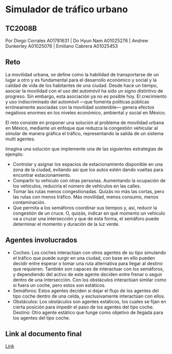 # Simulador de tráfico urbano 
## TC2008B
Por Diego Corrales A01781631 | Do Hyun Nam A01025276 | Andrew Dunkerley A01025076 | Emiliano Cabrera A01025453
## Reto
La movilidad urbana, se define como la habilidad de transportarse de un lugar a otro y es fundamental para el desarrollo económico y social y la calidad de vida de los habitantes de una ciudad. Desde hace un tiempo, asociar la movilidad con el uso del automóvil ha sido un signo distintivo de progreso. Sin embargo, esta asociación ya no es posible hoy. El crecimiento y uso indiscriminado del automóvil —que fomenta políticas públicas erróneamente asociadas con la movilidad sostenible— genera efectos negativos enormes en los niveles económico, ambiental y social en México.

El reto consiste en proponer una solución al problema de movilidad urbana en México, mediante un enfoque que reduzca la congestión vehicular al simular de manera gráfica el tráfico, representando la salida de un sistema multi agentes.

Imagina una solución que implemente una de las siguientes estrategias de ejemplo:

- Controlar y asignar los espacios de estacionamiento disponible en una zona de la ciudad, evitando así que los autos estén dando vueltas para encontrar estacionamiento.
- Compartir tu vehículo con otras personas. Aumentando la ocupación de los vehículos, reduciría el número de vehículos en las calles.
- Tomar las rutas menos congestionadas. Quizás no más las cortas, pero las rutas con menos tráfico. Más movilidad, menos consumo, menos contaminación.
- Que permita a los semáforos coordinar sus tiempos y, así, reducir la congestión de un cruce. O, quizás, indicar en qué momento un vehículo va a cruzar una intersección y que de esta forma, el semáforo puede determinar el momento y duración de la luz verde.

## Agentes involucrados

- Coches: Los coches interactúan con otros agentes de su tipo simulando el tráfico que puede surgir en una ciudad, con base en ello pueden decidir entre esperar o tomar una ruta alternativa para llegar al destino que requieren. También son capaces de interactuar con los semáforos, y dependiendo del activo de este agente deciden entre frenar o seguir dentro de una intersección. Con los obstáculos interactúan similar como si fuera un coche, pero estos son estáticos.
- Semáforos: Estos agentes deciden si dejar el flujo de los agentes del tipo coche dentro de una celda, y exclusivamente interactúan con ellos. 
- Obstáculos: Los obstáculos son agentes estáticos, los cuales se fijan en cierta posición para impedir el paso de los agentes del tipo coche.
Destino: Otro agente estático que funge como objetivo de llegada para los agentes del tipo coche. 


## Link al documento final

[Link](https://docs.google.com/document/d/1KUx-yMLLhpA7tczekrdXo6INNWtJhwlgHpVj2VaVSzg/edit?usp=sharing)

